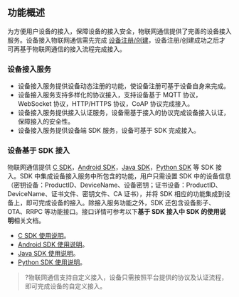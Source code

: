 
## 功能概述

为方便用户设备的接入，保障设备的接入安全，物联网通信提供了完善的设备接入服务。设备接入物联网通信需先完成 [设备注册/创建](https://cloud.tencent.com/document/product/634/14442)，设备注册/创建成功之后才可再基于物联网通信的接入流程完成接入。

### 设备接入服务

- 设备接入服务提供设备动态注册的功能，使设备注册可基于设备自身来完成。
- 设备接入服务支持多样化的协议接入，支持设备基于 MQTT 协议，WebSocket 协议，HTTP/HTTPS 协议，CoAP 协议完成接入。
- 设备接入服务提供接入认证服务，设备需基于接入的协议完成设备接入认证，保障接入的安全性。
- 设备接入服务提供设备端 SDK 服务，设备可基于 SDK 完成接入。


### 设备基于 SDK 接入

物联网通信提供 [C SDK](https://cloud.tencent.com/document/product/634/38255)，[Android SDK](https://cloud.tencent.com/document/product/634/48018)，[Java SDK](https://cloud.tencent.com/document/product/634/48020)，[Python SDK](https://cloud.tencent.com/document/product/634/60638) 等 SDK 接入。SDK 中集成设备接入服务中所包含的功能，用户只需设置 SDK 中的设备信息（密钥设备：ProductID、DeviceName、设备密钥；证书设备：ProductID、DeviceName、证书文件、密钥文件、CA 证书），并将 SDK 相应的功能集成到设备上，即可完成设备的接入。除接入服务功能之外，SDK 还包含设备影子、OTA、RRPC 等功能接口。接口详情可参考以下**基于 SDK 接入中 SDK 的使用说明**相关文档。
- [C SDK 使用说明](https://cloud.tencent.com/document/product/634/38255)。
- [Android SDK 使用说明](https://cloud.tencent.com/document/product/634/48018)。
- [Java SDK 使用说明](https://cloud.tencent.com/document/product/634/48020)。
- [Python SDK 使用说明](https://cloud.tencent.com/document/product/634/60638)。

>?物联网通信支持自定义接入，设备只需按照平台提供的协议及认证流程，即可完成设备的自定义接入。





